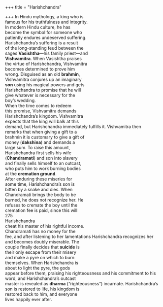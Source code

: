 +++
title = "Harishchandra"

+++
In Hindu mythology, a king who is  
famous for his truthfulness and integrity.  
In modern Hindu culture, he has  
become the symbol for someone who  
patiently endures undeserved suffering.  
Harishchandra’s suffering is a result  
of the long-standing feud between the  
sages **Vasishtha**—his family priest—and  
**Vishvamitra**. When Vasishtha praises  
the virtue of Harishchandra, Vishvamitra  
becomes determined to prove him  
wrong. Disguised as an old **brahmin**,  
Vishvamitra conjures up an imaginary  
**son** using his magical powers and gets  
Harishchandra to promise that he will  
give whatever is necessary for the  
boy’s wedding.  
When the time comes to redeem  
this promise, Vishvamitra demands  
Harishchandra’s kingdom. Vishvamitra  
expects that the king will balk at this  
demand, but Harishchandra immediately fulfills it. Vishvamitra then  
remarks that when giving a gift to a  
brahmin it is customary to give a gift of  
money (**dakshina**) and demands a  
large sum. To raise this amount,  
Harishchandra first sells his wife  
(**Chandramati**) and son into slavery  
and finally sells himself to an outcast,  
who puts him to work burning bodies  
at the **cremation ground**.  
After enduring these miseries for  
some time, Harishchandra’s son is  
bitten by a snake and dies. When  
Chandramati brings the body to be  
burned, he does not recognize her. He  
refuses to cremate the boy until the  
cremation fee is paid, since this will  
275  
Harishchandra  
cheat his master of his rightful income.  
Chandramati has no money for the  
fee, and after listening to her lamentations Harishchandra recognizes her  
and becomes doubly miserable. The  
couple finally decides that **suicide** is  
their only escape from their misery  
and make a pyre on which to burn  
themselves. When Harishchandra is  
about to light the pyre, the gods  
appear before them, praising his righteousness and his commitment to his  
word, and Harishchandra’s outcast  
master is revealed as **dharma** (“righteousness”) incarnate. Harishchandra’s  
son is restored to life, his kingdom is  
restored back to him, and everyone  
lives happily ever after.